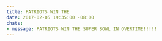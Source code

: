 ```yaml
---
title: PATRIOTS WIN THE
date: 2017-02-05 19:35:00 -08:00
chats:
- message: PATRIOTS WIN THE SUPER BOWL IN OVERTIME!!!!!
---
```


